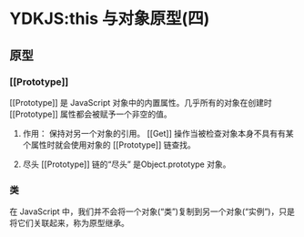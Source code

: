 # YDKJS:this 与对象原型(四)


## 原型


### [[Prototype]]

[[Prototype]] 是 JavaScript 对象中的内置属性。几乎所有的对象在创建时 [[Prototype]] 属性都会被赋予一个非空的值。

1. 作用：
保持对另一个对象的引用。
[[Get]] 操作当被检查对象本身不具有有某个属性时就会使用对象的 [[Prototype]] 链查找。

2. 尽头
[[Prototype]] 链的“尽头” 是Object.prototype 对象。


### 类

在 JavaScript 中，我们并不会将一个对象(“类”)复制到另一个对象(“实例”)，只是将它们关联起来，称为原型继承。